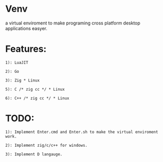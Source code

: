 # Venv
a virtual enviroment to make programing cross platform desktop applications easyer.


# Features:

    1): LuaJIT
    
    2): Go
    
    3): Zig * Linux
    
    5): C /* zig cc */ * Linux
    
    6): C++ /* zig cc */ * Linux

    
    
# TODO:

    1): Implement Enter.cmd and Enter.sh to make the virtual enviroment work.

    2): Implement zig/c/c++ for windows.
    
    3): Implement D langauge.
